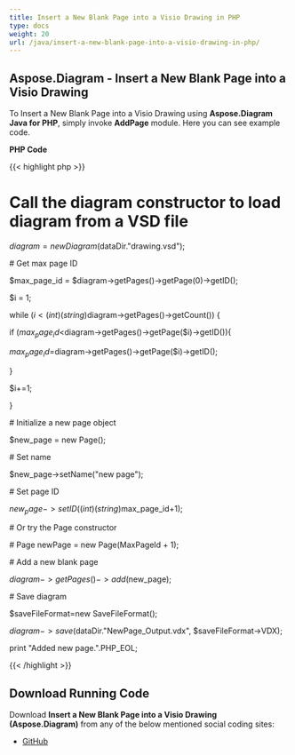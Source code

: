 ```yaml
---
title: Insert a New Blank Page into a Visio Drawing in PHP
type: docs
weight: 20
url: /java/insert-a-new-blank-page-into-a-visio-drawing-in-php/
---
```


## **Aspose.Diagram - Insert a New Blank Page into a Visio Drawing**
To Insert a New Blank Page into a Visio Drawing using **Aspose.Diagram Java for PHP**, simply invoke **AddPage** module. Here you can see example code.

**PHP Code**

{{< highlight php >}}

 # Call the diagram constructor to load diagram from a VSD file

$diagram = new Diagram($dataDir."drawing.vsd");

\# Get max page ID

$max_page_id = $diagram->getPages()->getPage(0)->getID();

$i = 1;

while ($i<(int)(string)$diagram->getPages()->getCount()) {

if ($max_page_id<$diagram->getPages()->getPage($i)->getID()){

$max_page_id=$diagram->getPages()->getPage($i)->getID();

}

$i+=1;

}

\# Initialize a new page object

$new_page = new Page();

\# Set name

$new_page->setName("new page");

\# Set page ID

$new_page->setID((int)(string)$max_page_id+1);

\# Or try the Page constructor

\# Page newPage = new Page(MaxPageId + 1);

\# Add a new blank page

$diagram->getPages()->add($new_page);

\# Save diagram

$saveFileFormat=new SaveFileFormat();

$diagram->save($dataDir."NewPage_Output.vdx", $saveFileFormat->VDX);

print "Added new page.".PHP_EOL;

{{< /highlight >}}
## **Download Running Code**
Download **Insert a New Blank Page into a Visio Drawing (Aspose.Diagram)** from any of the below mentioned social coding sites:

- [GitHub](https://github.com/asposediagram/Aspose.Diagram-for-Java/blob/master/Plugins/Aspose_Diagram_Java_for_PHP/src/aspose/diagram/WorkingwithPages/AddPage.php)
